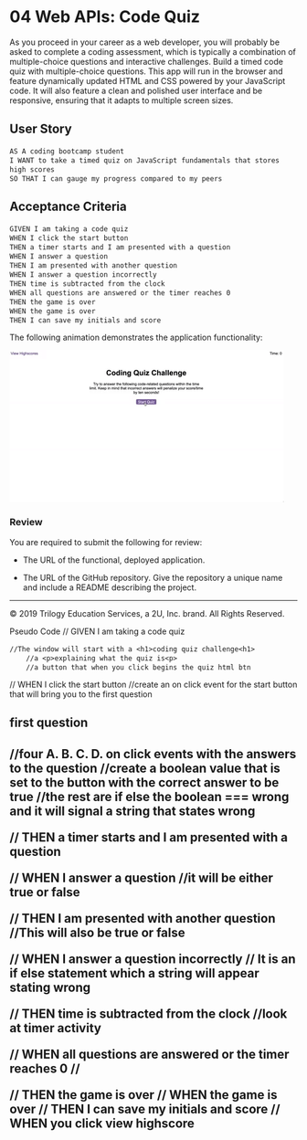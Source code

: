 # 04 Web APIs: Code Quiz

As you proceed in your career as a web developer, you will probably be asked to complete a coding assessment, which is typically a combination of multiple-choice questions and interactive challenges. Build a timed code quiz with multiple-choice questions. This app will run in the browser and feature dynamically updated HTML and CSS powered by your JavaScript code. It will also feature a clean and polished user interface and be responsive, ensuring that it adapts to multiple screen sizes.

## User Story

```
AS A coding bootcamp student
I WANT to take a timed quiz on JavaScript fundamentals that stores high scores
SO THAT I can gauge my progress compared to my peers
```

## Acceptance Criteria

```
GIVEN I am taking a code quiz
WHEN I click the start button
THEN a timer starts and I am presented with a question
WHEN I answer a question
THEN I am presented with another question
WHEN I answer a question incorrectly
THEN time is subtracted from the clock
WHEN all questions are answered or the timer reaches 0
THEN the game is over
WHEN the game is over
THEN I can save my initials and score
```

The following animation demonstrates the application functionality:

![code quiz](./Assets/04-web-apis-homework-demo.gif)

### Review

You are required to submit the following for review:

* The URL of the functional, deployed application.

* The URL of the GitHub repository. Give the repository a unique name and include a README describing the project.

- - -
© 2019 Trilogy Education Services, a 2U, Inc. brand. All Rights Reserved.

Pseudo Code
// GIVEN I am taking a code quiz

    //The window will start with a <h1>coding quiz challenge<h1> 
        //a <p>explaining what the quiz is<p> 
        //a button that when you click begins the quiz html btn 

// WHEN I click the start button
    //create an on click event for the start button that will bring you to the first question <h2>first question<h2> 
        //four A. B. C. D. on click events with the answers to the question 
        //create a boolean value that is set to the button with the correct answer to be true 
            //the rest are if else the boolean === wrong and it will signal a string that states wrong 

// THEN a timer starts and I am presented with a question


// WHEN I answer a question
    //it will be either true or false 

// THEN I am presented with another question
    //This will also be true or false 

// WHEN I answer a question incorrectly
    // It is an if else statement which a string will appear stating wrong 

// THEN time is subtracted from the clock
    //look at timer activity 

// WHEN all questions are answered or the timer reaches 0
    // 
    
// THEN the game is over
// WHEN the game is over
// THEN I can save my initials and score
// WHEN you click view highscore 